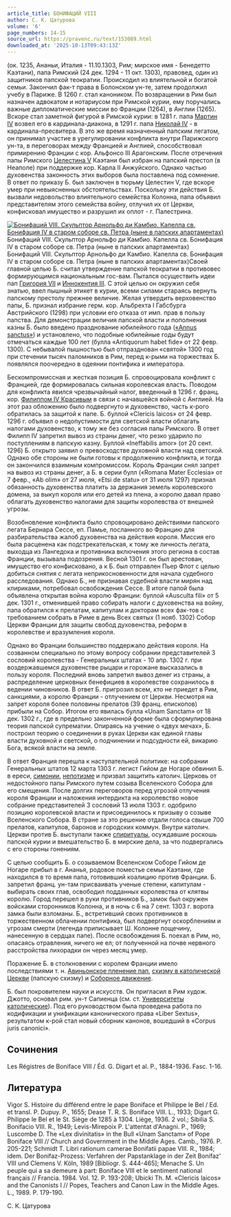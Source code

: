 ```yaml
---
article_title: БОНИФАЦИЙ VIII
author: С. К. Цатурова
volume: '6'
page_numbers: 14-15
source_url: https://pravenc.ru/text/153089.html
downloaded_at: '2025-10-13T09:43:13Z'
---
```


(ок. 1235, Ананьи, Италия - 11.10.1303, Рим; мирское имя - Бенедетто Каэтани), папа Римский (24 дек. 1294 - 11 окт. 1303), правовед, один из защитников папской теократии. Происходил из влиятельной и богатой семьи. Закончил фак-т права в Болонском ун-те, затем продолжил учебу в Париже. В 1260 г. стал каноником. По возвращении в Рим был назначен адвокатом и нотариусом при Римской курии, ему поручались важные дипломатические миссии во Франции (1264), в Англии (1265). Вскоре стал заметной фигурой в Римской курии: в 1281 г. папа [Мартин IV](<https://pravenc.ru/text/Мартин IV.html>) возвел его в кардинала-диакона, в 1291 г. папа [Николай IV](<https://pravenc.ru/text/Николай IV.html>) - в кардинала-пресвитера. В это же время назначенный папским легатом, он принимал участие в урегулировании конфликта внутри Парижского ун-та, в переговорах между Францией и Англией, способствовал примирению Франции с кор. Альфонсо III Арагонским. После отречения папы Римского [Целестина V](<https://pravenc.ru/text/Целестин V.html>) Каэтани был избран на папский престол (в Неаполе) при поддержке кор. Карла II Анжуйского. Однако частью духовенства законность этих выборов была поставлена под сомнение. В ответ по приказу Б. был заключен в тюрьму Целестин V, где вскоре умер при невыясненных обстоятельствах. Поскольку эти действия Б. вызвали недовольство влиятельного семейства Колонна, папа объявил представителям этого семейства войну, отлучил их от Церкви, конфисковал имущество и разрушил их оплот - г. Палестрина.

[![Бонифаций VIII. Скульптор Арнольфо ди Камбио. Капелла св. Бонифация IV в старом соборе св. Петра (ныне в папских апартаментах)](https://pravenc.ru/data/415/461/1234/i200.jpg "Кликните для увеличения картинки")](https://pravenc.ru/data/415/461/1234/i400.jpg)Бонифаций VIII. Скульптор Арнольфо ди Камбио. Капелла св. Бонифация IV в старом соборе св. Петра (ныне в папских апартаментах)  
Бонифаций VIII. Скульптор Арнольфо ди Камбио. Капелла св. Бонифация IV в старом соборе св. Петра (ныне в папских апартаментах)Своей главной целью Б. считал утверждение папской теократии в противовес формирующимся национальным гос-вам. Пытался осуществить идеи пап [Григория VII](<https://pravenc.ru/text/ГРИГОРИЙ VII.html>) и [Иннокентия III](<https://pravenc.ru/text/Иннокентия III.html>). С этой целью он окружил себя знатью, ввел пышный этикет в курии, всеми силами стараясь вернуть папскому престолу прежнее величие. Желая утвердить верховенство папы, Б. признал избрание герм. кор. Альбрехта I Габсбурга Австрийского (1298) при условии его отказа от имп. прав в пользу папства. Для демонстрации величия папской власти и пополнения казны Б. было введено празднование юбилейного года ([«Annus sanctus»](<https://pravenc.ru/text/ Annus sanctus .html>)) и установлено, что подобные юбилейные годы будут отмечаться каждые 100 лет (булла «Antiquorum habet fide» от 22 февр. 1300). С небывалой пышностью был отпразднован «святой» 1300 год при стечении тысяч паломников в Рим, перед к-рыми на торжествах Б. появлялся поочередно в одеянии понтифика и императора.

Бескомпромиссная и жесткая позиция Б. спровоцировала конфликт с Францией, где формировалась сильная королевская власть. Поводом для конфликта явился чрезвычайный налог, введенный в 1296 г. франц. кор. [Филиппом IV Красивым](<https://pravenc.ru/text/Филиппом IV Красивым.html>) в связи с начавшейся войной с Англией. На этот раз обложению было подвергнуто и духовенство, часть к-рого обратилась за защитой к папе. Б. буллой «Clericis laicos» от 24 февр. 1296 г. объявил о недопустимости для светской власти облагать налогами духовенство, к тому же без согласия папы Римского. В ответ Филипп IV запретил вывоз из страны денег, что резко ударило по поступлениям в папскую казну. Буллой «Ineffabilis amor» (от 20 сент. 1296) Б. открыто заявил о превосходстве духовной власти над светской. Однако обе стороны не были готовы к продолжению конфликта, и тогда он закончился взаимным компромиссом. Король Франции снял запрет на вывоз из страны денег, а Б. в серии булл («Romana Mater Ecclesia» от 7 февр., «Ab olim» от 27 июля, «Etsi de statu» от 31 июля 1297) признал обязанность духовенства платить за держания земель королевского домена, за выкуп короля или его детей из плена, а королю давал право облагать духовенство налогами для защиты королевства от внешней угрозы.

Возобновление конфликта было спровоцировано действиями папского легата Бернара Сессе, еп. Памье, посланного во Францию для разбирательства жалоб духовенства на действия короля. Миссия его была расценена как подстрекательская, к тому же личность легата, выходца из Лангедока и противника включения этого региона в состав Франции, вызывала подозрения. Весной 1301 г. он был арестован, имущество его конфисковано, а к Б. был отправлен Пьер Флот с целью добиться снятия с легата неприкосновенности для начала судебного расследования. Однако Б., не признавая судебной власти мирян над клириками, потребовал освобождения Сессе. В итоге папой была объявлена открытая война королю Франции: буллой «Ausculta fili» от 5 дек. 1301 г., отменившей право собирать налоги с духовенства на войну, папа обратился к прелатам, капитулам и докторам всех фак-тов с требованием собрать в Риме в день Всех святых (1 нояб. 1302) Собор Церкви Франции для защиты свобод духовенства, реформ в королевстве и вразумления короля.

Однако во Франции большинство поддержало действия короля. На созванном специально по этому вопросу собрании представителей 3 сословий королевства - Генеральных штатах - 10 апр. 1302 г. при воздержавшемся духовенстве рыцари и горожане высказались в пользу короля. Последний вновь запретил вывоз денег из страны, а распределение церковных бенефициев в королевстве сохранилось в ведении чиновников. В ответ Б. пригрозил всем, кто не приедет в Рим, санкциями, а королю Франции - отлучением от Церкви. Несмотря на запрет короля более половины прелатов (39 франц. епископов) прибыли на Собор. Итогом его явилась булла «Unam Sanctam» от 18 дек. 1302 г., где в предельно законченной форме была сформулирована теория папской супрематии. Опираясь на учение о «двух мечах», Б. построил теорию о соединении в руках Церкви как единой главы власти духовной и светской, о подчинении и подсудности ей, викарию Бога, всякой власти на земле.

В ответ Франция перешла к наступательной политике: на собрании Генеральных штатов 12 марта 1303 г. легист Гийом де Ногаре обвинил Б. в ереси, [симонии](https://pravenc.ru/text/симония.html), [непотизме](https://pravenc.ru/text/непотизме.html) и призвал защитить католич. Церковь от недостойного папы Римского путем созыва Вселенского Собора для его смещения. После долгих переговоров перед угрозой отлучения короля Франции и наложения интердикта на королевство новое собрание представителей 3 сословий 13 июля 1303 г. одобрило позицию королевской власти и присоединилось к призыву о созыве Вселенского Собора. В стране за это решение отдали голоса свыше 700 прелатов, капитулов, баронов и городских коммун. Внутри католич. Церкви против Б. выступали также [спиритуалы](https://pravenc.ru/text/спиритуалы.html), осуждавшие роскошь папской курии и вмешательство Б. в мирские дела, за что подвергались с его стороны гонениям.

С целью сообщить Б. о созываемом Вселенском Соборе Гийом де Ногаре прибыл в г. Ананья, родовое поместье семьи Каэтани, где находился в то время папа, готовивший коалицию против Франции. Б. запретил франц. ун-там присваивать ученые степени, капитулам - выбирать своих глав, освободил подданных королевства от клятвы королю. Город перешел в руки противников Б., замок был окружен войсками сторонников Колонна, и в ночь с 6 на 7 сент. 1303 г. ворота замка были взломаны. Б., встретивший своих противников в торжественном облачении понтифика, был подвергнут оскорблениям и угрозам смерти (легенда приписывает Ш. Колонне пощечину, нанесенную в сердцах папе). После освобождения Б. поехал в Рим, но, опасаясь отравления, ничего не ел; от полученной на почве нервного расстройства лихорадки он через месяц умер.

Поражение Б. в столкновении с королем Франции имело последствиями т. н. [Авиньонское пленение пап](<https://pravenc.ru/text/Авиньонское пленение пап.html>), [схизму в католической Церкви](<https://pravenc.ru/text/схизму в католической Церкви.html>) (папскую схизму) и [Соборное движение](<https://pravenc.ru/text/Соборное движение.html>).

Б. был покровителем науки и искусств. Он пригласил в Рим худож. Джотто, основал рим. ун-т Сапиенца (см. ст. [Университеты католические](<https://pravenc.ru/text/Университеты католические.html>)). Под его руководством была проведена работа по кодификации и унификации канонического права «Liber Sextus», результатом к-рой стал новый сборник канонов, вошедший в «Corpus juris canonici».

## Сочинения

Les Régistres de Boniface VIII / Éd. G. Digart et al. P., 1884-1936. Fasc. 1-16.

## Литература

Vigor S. Histoire du différend entre le pape Boniface et Philippe le Bel / Ed. et transl. P. Dupuy. P., 1655; Dease T. R. S. Boniface VIII. L., 1933; Digart G. Philippe le Bel et le St. Siège de 1285 à 1304. Liège, 1936. 2 vol.; Sibilia S. Bonifacio VIII. R., 1949; Levis-Mirepoix P. L'attentat d'Anagni. P., 1969; Luscombe D. The «Lex divinitatis» in the Bull «Unam Sanctam» of Pope Boniface VIII // Church and Government in the Middle Ages. Camb., 1976. P. 205-221; Schmidt T. Libri rationum camerae Bonifatii papae VIII. R., 1984; idem. Der Bonifaz-Prozess: Verfahren der Papstanklage in der Zeit Bonifaz' VIII und Clemens V. Köln, 1989 [Bibliogr. S. 444-465]; Menache S. Un peuple qui a sa demeure à part: Boniface VIII et le sentiment national français // Francia. 1984. Vol. 12. P. 193-208; Ubicki Th. M. «Clericis laicos» and the Canonists I // Popes, Teachers and Canon Law in the Middle Ages. L., 1989. P. 179-190.

С. К. Цатурова
